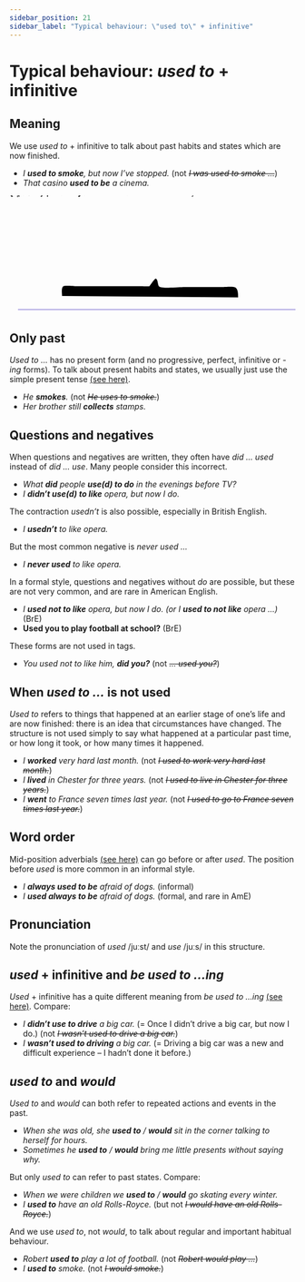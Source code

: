```yaml
---
sidebar_position: 21
sidebar_label: "Typical behaviour: \"used to\" + infinitive"
---
```


# Typical behaviour: *used to* + infinitive

## Meaning

We use *used to* + infinitive to talk about past habits and states which are now finished.

- *I **used to smoke**, but now I’ve stopped.* (not *~~I was used to smoke …~~*)
- *That casino **used to be** a cinema.*

<div style={{ overflowX: 'auto' }}>
    <svg width="600" height="250" xmlns="http://www.w3.org/2000/svg">
        <defs>
            <style>
                {
                ".text-style {fill: var(--ifm-font-color-base)}.line-stroke{stroke: var(--ifm-font-color-base)}"
                }
            </style>
        </defs>
        <text x={0} y={25.324} className="text-style">
        {"past habits and states which are now finished"}
        </text>
        <text x={269.866} y={177.459} textAnchor="middle" className="text-style" transform="translate(-2.483 -122.51)">
            <tspan x={269.866} dy="1em">
            {"\u200B"}
            </tspan>
        {"I "}
            <tspan fontStyle="italic" fill="var(--ifm-color-primary)">
            {"used to smoke,"}
        </tspan>
        {" but now I've stopped."}
        <tspan x={269.866} dy="1em">
            {"\u200B"}
            </tspan>
        </text>
        <path stroke="#6a5acd" strokeWidth={40} d="M14.911 200.898h560" />
        <text style={{
            dominantBaseline: "middle",
            fill: "#fff",
            fontWeight: 700,
            textAnchor: "middle",
            fontSize: 15,
        }} x={44.911} y={201.898}
        >
        {"PAST"}
        </text>
        <text style={{
                dominantBaseline: "middle",
                fill: "#fff",
                fontWeight: 700,
                textAnchor: "middle",
                fontSize: 15,
            }} x={544.911} y={201.898}
            >
            {"NOW"}
            </text>
        <text x={104.911} y={200.898} fontSize={24} textAnchor="middle" dominantBaseline="middle" style={{
                fontSize: 24,
            }}
            >
            {"\uD83D\uDEAC"}
            </text>
        <text x={144.911} y={200.898} fontSize={24} textAnchor="middle" dominantBaseline="middle" style={{
                fontSize: 24,
            }}
            >
            {"\uD83D\uDEAC"}
            </text>
        <text x={184.911} y={200.898} fontSize={24} textAnchor="middle" dominantBaseline="middle" style={{
                fontSize: 24,
            }}
            >
            {"\uD83D\uDEAC"}
            </text>
        <text x={224.911} y={200.898} fontSize={24} textAnchor="middle" dominantBaseline="middle" style={{
                fontSize: 24,
            }}
            >
            {"\uD83D\uDEAC"}
            </text>
        <text x={264.911} y={200.898} fontSize={24} textAnchor="middle" dominantBaseline="middle" style={{
                fontSize: 24,
            }}
            >
            {"\uD83D\uDEAC"}
            </text>
        <text x={304.911} y={200.898} fontSize={24} textAnchor="middle" dominantBaseline="middle" style={{
                fontSize: 24,
            }}
            >
            {"\uD83D\uDEAC"}
            </text>
        <text x={344.911} y={200.898} fontSize={24} textAnchor="middle" dominantBaseline="middle" style={{
                fontSize: 24,
            }}
            >
            {"\uD83D\uDEAC"}
            </text>
        <text x={384.911} y={200.898} fontSize={24} textAnchor="middle" dominantBaseline="middle" style={{
                fontSize: 24,
            }}
            >
            {"\uD83D\uDEAC"}
            </text>
        <text x={424.911} y={202.898} fontSize={24} textAnchor="middle" dominantBaseline="middle" style={{
                fontSize: 24,
            }}
            >
            {"\uD83D\uDEAD"}
            </text>
        <text x={464.911} y={202.898} fontSize={24} textAnchor="middle" dominantBaseline="middle" style={{
                fontSize: 24,
            }}
            >
            {"\uD83D\uDEAD"}
            </text>
        <text x={504.911} y={202.898} fontSize={24} textAnchor="middle" dominantBaseline="middle" style={{
                fontSize: 24,
            }}
            >
            {"\uD83D\uDEAD"}
            </text>
        <path className="line-stroke" d="m182.676 75.199 67.05 67.878m111.75-70.776 125.822 112.578" />
        <path className="line-stroke" style={{ fill: "none" }} d="M92.563 177.016c0-4.662-1.813-14.442 2.333-17.384 2.367-1.679 19.612 0 23.33 0h115.489c1.741 0 11.545.913 12.833 0 1.593-1.13 9.712-14.63 11.665-13.244 4.003 2.84 2.498 11.706 5.832 14.072 5.598 3.972 36.154.828 44.329.828h66.493c5.01 0 20.02-1.522 23.331.828 4.86 3.448 4.667 11.84 4.667 17.383" />
    </svg>
</div>

## Only past

*Used to …* has no present form (and no progressive, perfect, infinitive or *\-ing* forms). To talk about present habits and states, we usually just use the simple present tense [(see here)](./../present-tenses/simple-present-use).

- *He **smokes**.* (not *~~He uses to smoke.~~*)
- *Her brother still **collects** stamps.*

## Questions and negatives

When questions and negatives are written, they often have *did … used* instead of *did … use*. Many people consider this incorrect.

- *What **did** people **use(d) to do** in the evenings before TV?*
- *I **didn’t use(d) to like** opera, but now I do.*

The contraction *usedn’t* is also possible, especially in British English.

- *I **usedn’t** to like opera.*

But the most common negative is *never used …*

- *I **never used** to like opera.*

In a formal style, questions and negatives without *do* are possible, but these are not very common, and are rare in American English.

- **I **used not to like** opera, but now I do.* (or I **used to not like** opera …)* (BrE)
- ****Used you to play** football at school?** (BrE)

These forms are not used in tags.

- *You used not to like him, **did you?*** (not *~~… used you?~~*)

## When *used to …* is not used

*Used to* refers to things that happened at an earlier stage of one’s life and are now finished: there is an idea that circumstances have changed. The structure is not used simply to say what happened at a particular past time, or how long it took, or how many times it happened.

- *I **worked** very hard last month.* (not *~~I used to work very hard last month.~~*)
- *I **lived** in Chester for three years.* (not *~~I used to live in Chester for three years.~~*)
- *I **went** to France seven times last year.* (not *~~I used to go to France seven times last year.~~*)

## Word order

Mid-position adverbials [(see here)](./../adverbs-and-adverbials/mid-position-details) can go before or after *used*. The position before *used* is more common in an informal style.

- *I **always used to be** afraid of dogs.* (informal)
- *I **used always to be** afraid of dogs.* (formal, and rare in AmE)

## Pronunciation

Note the pronunciation of *used* /juːst/ and *use* /juːs/ in this structure.

## *used* + infinitive and *be used to …ing*

*Used* + infinitive has a quite different meaning from *be used to …ing* [(see here)](./../../vocabulary/word-problems-from-a-to-z/be-used-to). Compare:

- *I **didn’t use to drive** a big car.* (= Once I didn’t drive a big car, but now I do.) (not *~~I wasn’t used to drive a big car.~~*)
- *I **wasn’t used to driving** a big car.* (= Driving a big car was a new and difficult experience – I hadn’t done it before.)

## *used to* and *would*

*Used to* and *would* can both refer to repeated actions and events in the past.

- *When she was old, she **used to** / **would** sit in the corner talking to herself for hours.*
- *Sometimes he **used to** / **would** bring me little presents without saying why.*

But only *used to* can refer to past states. Compare:

- *When we were children we **used to** / **would** go skating every winter.*
- *I **used to** have an old Rolls-Royce.* (but not *~~I would have an old Rolls-Royce.~~*)

And we use *used to*, not *would*, to talk about regular and important habitual behaviour.

- *Robert **used to** play a lot of football.* (not *~~Robert would play …~~*)
- *I **used to** smoke.* (not *~~I would smoke.~~*)
